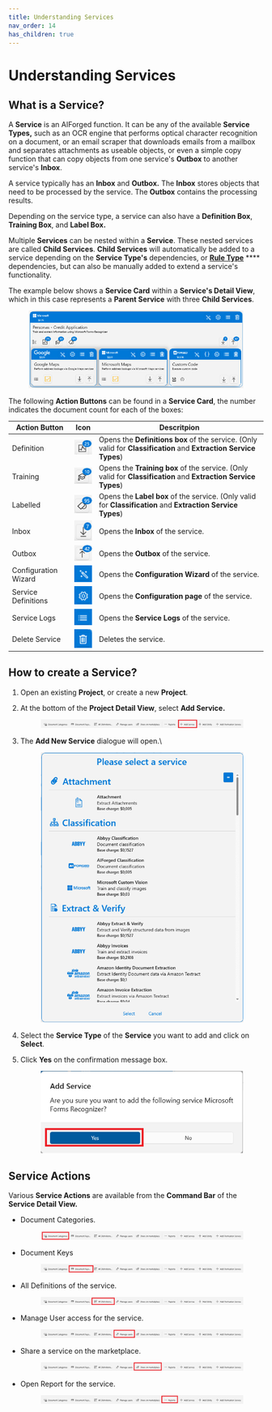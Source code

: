 ```yaml
---
title: Understanding Services
nav_order: 14
has_children: true
---
```


# Understanding Services

## What is a Service?

A **Service** is an AIForged function. It can be any of the available **Service Types,** such as an OCR engine that performs optical character recognition on a document, or an email scraper that downloads emails from a mailbox and separates attachments as useable objects, or even a simple copy function that can copy objects from one service's **Outbox** to another service's **Inbox**.

A service typically has an **Inbox** and **Outbox.** The **Inbox** stores objects that need to be processed by the service. The **Outbox** contains the processing results.

Depending on the service type, a service can also have a **Definition Box**, **Training Box**, and **Label Box.**

Multiple **Services** can be nested within a **Service**. These nested services are called **Child Services**. **Child Services** will automatically be added to a service depending on the **Service Type's** dependencies, or [**Rule Type**](../rules-engine/rules-engine.md) \*\*\*\* dependencies, but can also be manually added to extend a service's functionality.

The example below shows a **Service Card** within a **Service's Detail View**, which in this case represents a **Parent Service** with three **Child Services**.

<figure><img src="../.gitbook/assets/image (19) (2).png" alt=""><figcaption></figcaption></figure>

The following **Action Buttons** can be found in a **Service Card**, the number indicates the document count for each of the boxes:

| Action Button        | Icon                                                | Descritpion                                                                                                        |
| -------------------- | --------------------------------------------------- | ------------------------------------------------------------------------------------------------------------------ |
| Definition           | ![](<../.gitbook/assets/image (14) (2).png>)        | Opens the **Definitions box** of the service. (Only valid for **Classification** and **Extraction Service Types**) |
| Training             | ![](<../.gitbook/assets/image (26) (1).png>)        | Opens the **Training box** of the service. (Only valid for **Classification** and **Extraction Service Types**)    |
| Labelled             | ![](<../.gitbook/assets/image (8) (1).png>)         | Opens the **Label box** of the service. (Only valid for **Classification** and **Extraction Service Types**)       |
| Inbox                | ![](<../.gitbook/assets/image (6) (2) (1).png>)     | Opens the **Inbox** of the service.                                                                                |
| Outbox               | ![](<../.gitbook/assets/image (4) (3) (1) (2).png>) | Opens the **Outbox** of the service.                                                                               |
| Configuration Wizard | ![](<../.gitbook/assets/image (12) (2).png>)        | Opens the **Configuration Wizard** of the service.                                                                 |
| Service Definitions  | ![](<../.gitbook/assets/image (3) (2) (1) (1).png>) | Opens the **Configuration page** of the service.                                                                   |
| Service Logs         | ![](<../.gitbook/assets/image (10) (5).png>)        | Opens the **Service Logs** of the service.                                                                         |
| Delete Service       | ![](<../.gitbook/assets/image (16) (4).png>)        | Deletes the service.                                                                                               |

## How to create a Service?

1. Open an existing **Project**, or create a new **Project**.
2.  At the bottom of the **Project Detail View**, select **Add Service.**

    <figure><img src="../.gitbook/assets/image (20) (3) (1) (1) (1) (2) (1).png" alt=""><figcaption></figcaption></figure>
3.  The **Add New Service** dialogue will open.\\

    <figure><img src="../.gitbook/assets/image (9) (3).png" alt=""><figcaption></figcaption></figure>
4. Select the **Service Type** of the **Service** you want to add and click on **Select**.
5.  Click **Yes** on the confirmation message box.

    <figure><img src="../.gitbook/assets/image (22) (2).png" alt=""><figcaption></figcaption></figure>

## Service Actions

Various **Service Actions** are available from the **Command Bar** of the **Service Detail View.**

*   Document Categories.

    <figure><img src="../.gitbook/assets/image (24) (1) (1) (1).png" alt=""><figcaption></figcaption></figure>
*   Document Keys

    <figure><img src="../.gitbook/assets/image (18) (1).png" alt=""><figcaption></figcaption></figure>
*   All Definitions of the service.

    <figure><img src="../.gitbook/assets/image (25) (5).png" alt=""><figcaption></figcaption></figure>
*   Manage User access for the service.

    <figure><img src="../.gitbook/assets/image (17) (1) (1).png" alt=""><figcaption></figcaption></figure>
*   Share a service on the marketplace.

    <figure><img src="../.gitbook/assets/image (13) (3).png" alt=""><figcaption></figcaption></figure>
*   Open Report for the service.

    <figure><img src="../.gitbook/assets/image (21) (2).png" alt=""><figcaption></figcaption></figure>
